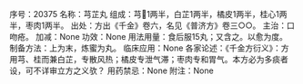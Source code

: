 序号：20375
名称：芎芷丸
组成：芎1两半，白芷1两半，橘皮1两半，桂心1两半，枣肉1两半。
出处：方出《千金》卷六，名见《普济方》卷三○○。
主治：口吻疮。
加减：None
功效：None
用法用量：食后服15丸；又含之。以愈为度。
制备方法：上为末，炼蜜为丸。
临床应用：None
各家论述：《千金方衍义》：方用芎、桂而兼白芷，专散风热；橘皮专泄气滞；枣肉专和胃气。本方必为多痰者设，可不详审立方之义欤？
用药禁忌：None
附注：None
